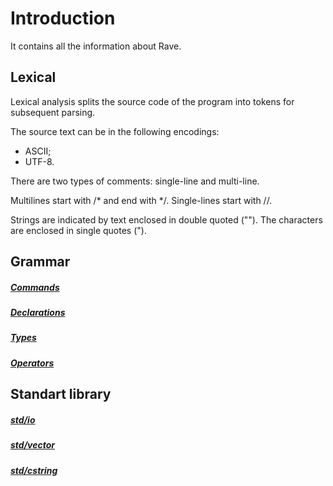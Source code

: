 # Introduction

It contains all the information about Rave.

## Lexical

Lexical analysis splits the source code of the program into tokens for subsequent parsing.

The source text can be in the following encodings:
- ASCII;
- UTF-8.

There are two types of comments: single-line and multi-line.

Multilines start with /* and end with */.
Single-lines start with //.

Strings are indicated by text enclosed in double quoted ("").
The characters are enclosed in single quotes (").

## Grammar

##### [Commands](grammar/commands.md)
##### [Declarations](grammar/declarations.md)
##### [Types](grammar/types.md)
##### [Operators](grammar/operators.md)

## Standart library

##### [std/io](std/io.md)
##### [std/vector](std/vector.md)
##### [std/cstring](std/cstring.md)